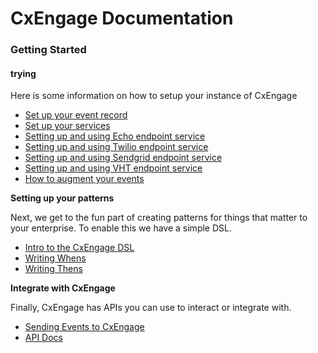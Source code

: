CxEngage Documentation
====================

### Getting Started 
#### trying

Here is some information on how to setup your instance of CxEngage 

* [Set up your event record](Event-Records.md)
* [Set up your services](Setting-up-CxEngage-services.md)
* [Setting up and using Echo endpoint service](Using-the-Echo-endpoint-service.md)
* [Setting up and using Twilio endpoint service](Using-the-Twilio-Endpoint-Service.md)
* [Setting up and using Sendgrid endpoint service](Using-the-Sendgrid-Endpoint-Service.md)
* [Setting up and using VHT endpoint service](Using-the-VHT-Endpoint-Service.md)
* [How to augment your events](How-to-Augment-your-events.md)

<b> Setting up your patterns </b>

Next, we get to the fun part of creating patterns for things that matter to your enterprise. To enable this we have a simple DSL. 

* [Intro to the CxEngage DSL](CxEngage-DSL-Intro.md)
* [Writing Whens](Writing-Whens.md)
* [Writing Thens](Writing-Thens.md)

<b> Integrate with CxEngage </b>

Finally, CxEngage has APIs you can use to interact or integrate with. 

* [Sending Events to CxEngage](How-to-send-events-to-CxEngage.md)
* [API Docs](Headless-API-Doc.md)

